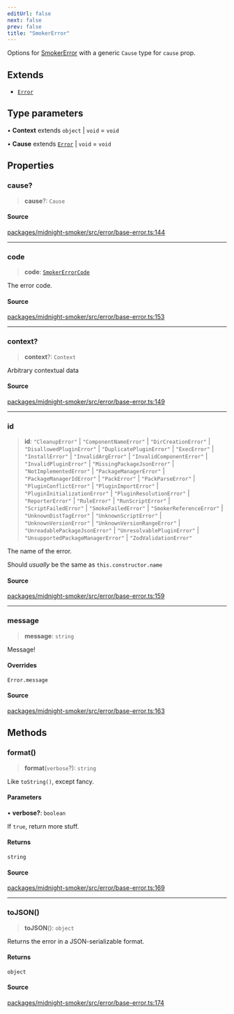 ```yaml
---
editUrl: false
next: false
prev: false
title: "SmokerError"
---
```


Options for [SmokerError](/api/midnight-smoker/midnight-smoker/errors/interfaces/smokererror/) with a generic `Cause` type for `cause` prop.

## Extends

- [`Error`]( https://developer.mozilla.org/docs/Web/JavaScript/Reference/Global_Objects/Error )

## Type parameters

• **Context** extends `object` \| `void` = `void`

• **Cause** extends [`Error`]( https://developer.mozilla.org/docs/Web/JavaScript/Reference/Global_Objects/Error ) \| `void` = `void`

## Properties

### cause?

> **cause**?: `Cause`

#### Source

[packages/midnight-smoker/src/error/base-error.ts:144](https://github.com/boneskull/midnight-smoker/blob/417858b/packages/midnight-smoker/src/error/base-error.ts#L144)

***

### code

> **code**: [`SmokerErrorCode`](/api/midnight-smoker/midnight-smoker/errors/type-aliases/smokererrorcode/)

The error code.

#### Source

[packages/midnight-smoker/src/error/base-error.ts:153](https://github.com/boneskull/midnight-smoker/blob/417858b/packages/midnight-smoker/src/error/base-error.ts#L153)

***

### context?

> **context**?: `Context`

Arbitrary contextual data

#### Source

[packages/midnight-smoker/src/error/base-error.ts:149](https://github.com/boneskull/midnight-smoker/blob/417858b/packages/midnight-smoker/src/error/base-error.ts#L149)

***

### id

> **id**: `"CleanupError"` \| `"ComponentNameError"` \| `"DirCreationError"` \| `"DisallowedPluginError"` \| `"DuplicatePluginError"` \| `"ExecError"` \| `"InstallError"` \| `"InvalidArgError"` \| `"InvalidComponentError"` \| `"InvalidPluginError"` \| `"MissingPackageJsonError"` \| `"NotImplementedError"` \| `"PackageManagerError"` \| `"PackageManagerIdError"` \| `"PackError"` \| `"PackParseError"` \| `"PluginConflictError"` \| `"PluginImportError"` \| `"PluginInitializationError"` \| `"PluginResolutionError"` \| `"ReporterError"` \| `"RuleError"` \| `"RunScriptError"` \| `"ScriptFailedError"` \| `"SmokeFailedError"` \| `"SmokerReferenceError"` \| `"UnknownDistTagError"` \| `"UnknownScriptError"` \| `"UnknownVersionError"` \| `"UnknownVersionRangeError"` \| `"UnreadablePackageJsonError"` \| `"UnresolvablePluginError"` \| `"UnsupportedPackageManagerError"` \| `"ZodValidationError"`

The name of the error.

Should _usually_ be the same as `this.constructor.name`

#### Source

[packages/midnight-smoker/src/error/base-error.ts:159](https://github.com/boneskull/midnight-smoker/blob/417858b/packages/midnight-smoker/src/error/base-error.ts#L159)

***

### message

> **message**: `string`

Message!

#### Overrides

`Error.message`

#### Source

[packages/midnight-smoker/src/error/base-error.ts:163](https://github.com/boneskull/midnight-smoker/blob/417858b/packages/midnight-smoker/src/error/base-error.ts#L163)

## Methods

### format()

> **format**(`verbose`?): `string`

Like `toString()`, except fancy.

#### Parameters

• **verbose?**: `boolean`

If `true`, return more stuff.

#### Returns

`string`

#### Source

[packages/midnight-smoker/src/error/base-error.ts:169](https://github.com/boneskull/midnight-smoker/blob/417858b/packages/midnight-smoker/src/error/base-error.ts#L169)

***

### toJSON()

> **toJSON**(): `object`

Returns the error in a JSON-serializable format.

#### Returns

`object`

#### Source

[packages/midnight-smoker/src/error/base-error.ts:174](https://github.com/boneskull/midnight-smoker/blob/417858b/packages/midnight-smoker/src/error/base-error.ts#L174)
